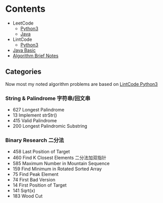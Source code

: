 # Contents
- LeetCode
  - [Python3](LeetCode/Python)
  - [Java](LeetCode/Java)
- LintCode
  - [Python3](LintCode/Python3)
- [Java Basic](JAVA-Basic/)
- [Algorithm Brief Notes](Algorithm-Brief-Notes/)

## Categories
Now most my noted algorithm problems are based on [LintCode Python3](LintCode/Python3)
### String & Palindrome 字符串/回文串
- 627 Longest Palindrome
- 13 Implement strStr()
- 415 Valid Palindrome
- 200 Longest Palindromic Substring
### Binary Research 二分法
- 458 Last Position of Target
- 460 Find K Closest Elements 二分法加双指针
- 585 Maximum Number in Mountain Sequence
- 159 Find Minimum in Rotated Sorted Array
- 75 Find Peak Element
- 74 First Bad Version
- 14 First Position of Target
- 141 Sqrt(x)
- 183 Wood Cut

